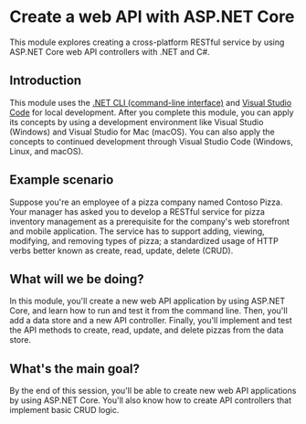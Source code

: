 # Create a web API with ASP.NET Core
This module explores creating a cross-platform RESTful service by using ASP.NET Core web API controllers with .NET and C#.

## Introduction
This module uses the [.NET CLI (command-line interface)](https://learn.microsoft.com/en-us/dotnet/core/tools/) and [Visual Studio Code](https://code.visualstudio.com/) for local development. After you complete this module, you can apply its concepts by using a development environment like Visual Studio (Windows) and Visual Studio for Mac (macOS). You can also apply the concepts to continued development through Visual Studio Code (Windows, Linux, and macOS).

## Example scenario
Suppose you're an employee of a pizza company named Contoso Pizza. Your manager has asked you to develop a RESTful service for pizza inventory management as a prerequisite for the company's web storefront and mobile application. The service has to support adding, viewing, modifying, and removing types of pizza; a standardized usage of HTTP verbs better known as create, read, update, delete (CRUD).

## What will we be doing?
In this module, you'll create a new web API application by using ASP.NET Core, and learn how to run and test it from the command line. Then, you'll add a data store and a new API controller. Finally, you'll implement and test the API methods to create, read, update, and delete pizzas from the data store.

## What's the main goal?
By the end of this session, you'll be able to create new web API applications by using ASP.NET Core. You'll also know how to create API controllers that implement basic CRUD logic.

